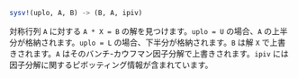 ```julia
sysv!(uplo, A, B) -> (B, A, ipiv)
```

対称行列 `A` に対する `A * X = B` の解を見つけます。`uplo = U` の場合、`A` の上半分が格納されます。`uplo = L` の場合、下半分が格納されます。`B` は解 `X` で上書きされます。`A` はそのバンチ-カウフマン因子分解で上書きされます。`ipiv` には因子分解に関するピボッティング情報が含まれています。
